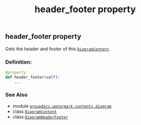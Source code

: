 ﻿---
title: header_footer property
second_title: GroupDocs.Watermark for Python via .NET API References
description: 
type: docs
url: /python-net/groupdocs.watermark.contents.diagram/diagramcontent/header_footer/
is_root: false
weight: 50
---

## header_footer property


Gets the header and footer of this [`DiagramContent`](/watermark/python-net/groupdocs.watermark.contents.diagram/diagramcontent).
### Definition:
```python
@property
def header_footer(self):
    ...
```

### See Also
* module [`groupdocs.watermark.contents.diagram`](../../)
* class [`DiagramContent`](/watermark/python-net/groupdocs.watermark.contents.diagram/diagramcontent)
* class [`DiagramHeaderFooter`](/watermark/python-net/groupdocs.watermark.contents.diagram/diagramheaderfooter)
